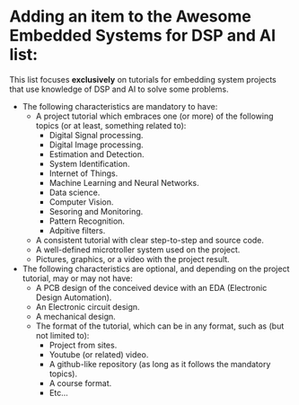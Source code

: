 # Adding an item to the Awesome Embedded Systems for DSP and AI list:

This list focuses **exclusively** on tutorials for embedding system projects that use knowledge of DSP and AI to solve some problems.

- The following characteristics are mandatory to have:
  - A project tutorial which embraces one (or more) of the following topics (or at least, something related to):
    - Digital Signal processing.
    - Digital Image processing.
    - Estimation and Detection.
    - System Identification.
    - Internet of Things.
    - Machine Learning and Neural Networks.
    - Data science.
    - Computer Vision.
    - Sesoring and Monitoring.
    - Pattern Recognition.
    - Adpitive filters.
  - A consistent tutorial with clear step-to-step and source code.
  - A well-defined microtroller system used on the project.
  - Pictures, graphics, or a video with the project result.
- The following characteristics are optional, and depending on the project tutorial, may or may not have:
  - A PCB design of the conceived device with an EDA (Electronic Design Automation).
  - An Electronic circuit design.
  - A mechanical design.
  - The format of the tutorial, which can be in any format, such as (but not limited to):
    - Project from sites.
    - Youtube (or related) video.
    - A github-like repository (as long as it follows the mandatory topics).
    - A course format.
    - Etc...
